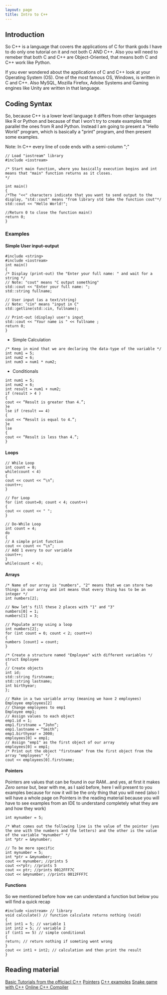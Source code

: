 ```yaml
---
layout: page
title: Intro to C++
---
```

## Introduction
So C++ is a language that covers the applications of C for thank gods I have to do only one tutorial on it and not both C AND C++. Also you will need to remeber that both C and C++ are Object-Oriented, that means both C and C++ work like Python.

If you ever wondered about the applications of C and C++ look at your Operating System (OS). One of the most famous OS, Windows, is written in C and C++. Also MySQL, Mozilla Firefox, Adobe Systems and Gaming engines like Unity are written in that language.

## Coding Syntax
So, because C++ is a lower level language it differs from other languages like R or Python and because of that I won't try to create examples that parallel the ones from R and Python. Instead I am going to present a "Hello World" program, which is basically a "print" program, and then present some examples.

Note: In C++ every line of code ends with a semi-column ";"

```
// Load "iostream" library
#include <iostream>

/* Start main function, where you basically execution begins and int means that "main" function returns as it closes.
*/

int main()
{
/*The "<<" characters indicate that you want to send output to the display, "std::cout" means "from library std take the function cout"*/
std::cout << "Hello World!";

//Return 0 to close the function main()
return 0;
}
```

### Examples

#### Simple User input-output
```
#include <string>
#include <iostream>
int main()
{
/* Display (print-out) the "Enter your full name: " and wait for a string */
// Note: "cout" means "C output something"
std::cout << "Enter your full name: ";
std::string fullname;

// User input (as a text/string)
// Note: "cin" means "input in C"
std::getline(std::cin, fullname);

// Print-out (display) user's input
std::cout << "Your name is " << fullname ;
return 0;
}
```
+ Simple Calculation
```
/* Keep in mind that we are declaring the data-type of the variable */
int num1 = 5;
int num2 = 6;
int num3 = num1 * num2;
```


+ Conditionals
```
int num1 = 5;
int num2 = 6;
int result = num1 + num2;
if (result > 4 )
{
cout << “Result is greater than 4.”;
}e
lse if (result == 4)
{
cout << “Result is equal to 4.”;
}e
lse
{
cout << “Result is less than 4.”;
}
```
#### Loops
```
// While Loop
int count = 0;
while(count < 4)
{
cout << count << “\n”;
count++;
}

// For Loop
for (int count=0; count < 4; count++)
{
cout << count << " ";
}

// Do-While Loop
int count = 4;
do
{
// A simple print function
cout << count << “\n”;
// Add 1 every to our variable
count++;
}
while(count < 4);
```

#### Arrays
```
/* Name of our array is "numbers", "2" means that we can store two things in our array and int means that every thing has to be an integer */
int numbers[2];

// Now let's fill these 2 places with "1" and "3"
numbers[0] = 1;
numbers[1] = 3;

// Populate array using a loop
int numbers[2];
for (int count = 0; count < 2; count++)
{
numbers [count] = count;
}

/* Create a structure named "Employee" with different variables */
struct Employee
{
// Create objects
int id;
std::string firstname;
std::string lastname;
int birthyear;
};

// Make in a two variable array (meaning we have 2 employees)
Employee employees[2]
// Change employees to emp1
Employee emp1;
// Assign values to each object
emp1.id = 1;
emp1.firstname = “John”;
emp1.lastname = “Smith”;
emp1.birthyear = 2000;
employees[0] = emp1;
// Assign "emp1" as the first object of our array
employees[0] = emp1;
/* Print out the object "firstname" from the first object from the array "employees" */
cout << employees[0].firstname;
``` 

#### Pointers
Pointers are values that can be found in our RAM...and yes, at first it makes _Zero sense_ but, bear with me, as I said before, here I will present to you examples because for now it will be the only thing that you will need (also I will have a whole page on Pointers in the reading material because you will have to see examples from an IDE to understand completely what they are and how they work)

```
int mynumber = 5;

/* What comes out the following line is the value of the pointer (yes the one with the numbers and the letters) and the other is the value of the variable "mynumber" */
int *ptr = &mynumber;

// To be more specific
int mynumber = 5;
int *ptr = &mynumber;
cout << mynumber; //prints 5
cout <<*ptr; //prints 5
cout << ptr; //prints 0012FFF7C
cout << &mynumber; //prints 0012FFF7C
```
#### Functions
So we mentioned before how we can understand a function but below you will find a quick recap

```
#include <iostream> // library
void calculate() // function calculate returns nothing (void)
{
int int1 = 5; // variable 1
int int2 = 5; // variable 2 
if (int1 == 5) // simple conditional
{
return; // return nothing if someting went wrong
}
cout << int1 + int2; // calculation and then print the result
}
```


## Reading material
[Basic Tutorials from the officiacl C++](http://www.cplusplus.com/doc/tutorial/)
[Pointers](http://www.cplusplus.com/doc/tutorial/pointers/)
[C++ examples](https://www.programiz.com/cpp-programming/examples)
[Snake game with C++](http://cplusplus.happycodings.com/computer-graphics/code24.html)
[Online C++ Compiler](https://www.onlinegdb.com/online_c++_compiler)

